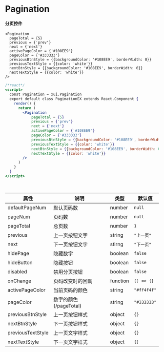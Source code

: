 # Pagination

#### 分页控件

```
<Pagination
  pageTotal = {5}
  previous = {'prev'}
  next = {'next'}
  activePageColor = {'#108EE9'}
  pageColor = {'#333333'}
  previousBtnStyle = {{backgroundColor: '#108EE9', borderWidth: 0}}
  previousTextStyle = {{color: 'white'}}
  nextBtnStyle = {{backgroundColor: '#108EE9', borderWidth: 0}}
  nextTextStyle = {{color: 'white'}}
/>
```

```jsx
/*react*/
<script>
  const Pagination = xui.Pagination
  export default class PaginationEX extends React.Component {
    render() {
      return (
        <Pagination
            pageTotal = {5}
            previous = {'prev'}
            next = {'next'}
            activePageColor = {'#108EE9'}
            pageColor = {'#333333'}
            previousBtnStyle = {{backgroundColor: '#108EE9', borderWidth: 0}}
            previousTextStyle = {{color: 'white'}}
            nextBtnStyle = {{backgroundColor: '#108EE9', borderWidth: 0}}
            nextTextStyle = {{color: 'white'}}
        />
      )
    }
  }
</script>
```

<br/>


属性 | 说明 | 类型 | 默认值
----|-----|------|------
defaultPageNum | 默认页码数 | number | `null`
pageNum | 页码数 | number | `null`
pageTotal | 总页数 | number | `1`
previous | 上一页按钮文字 | string | `"上一页"`
next | 下一页按钮文字 | stirng | `"下一页"`
hidePage | 隐藏数字 | boolean | `false`
hideButton | 隐藏按钮 | boolean | `false`
disabled | 禁用分页按钮 | boolean | `false`
onChange | 页码改变时的回调 | function | `() => {}`
activePageColor | 当前页码的颜色 | string | `"#ff4f4f"`
pageColor | 数字的颜色(/pageTotal) | string | `"#333333"`
previousBtnStyle | 上一页按钮样式 | object | `{}`
nextBtnStyle | 下一页按钮样式 | object | `{}`
previousTextStyle | 上一页文字样式 | object | `{}`
nextTextStyle | 下一页文字样式 | object | `{}`
